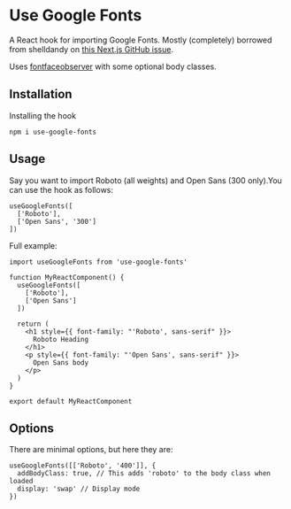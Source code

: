 # Use Google Fonts

A React hook for importing Google Fonts. Mostly (completely) borrowed from
shelldandy on [this Next.js GitHub issue](https://github.com/zeit/next.js/issues/512#issuecomment-322026199).

Uses [fontfaceobserver](https://fontfaceobserver.com/) with some optional body
classes.

## Installation

Installing the hook

```
npm i use-google-fonts
```

## Usage

Say you want to import Roboto (all weights) and Open Sans (300 only).You can use
the hook as follows:

```
useGoogleFonts([
  ['Roboto'],
  ['Open Sans', '300']
])
```

Full example:

```
import useGoogleFonts from 'use-google-fonts'

function MyReactComponent() {
  useGoogleFonts([
    ['Roboto'],
    ['Open Sans']
  ])

  return (
    <h1 style={{ font-family: "'Roboto', sans-serif" }}>
      Roboto Heading
    </h1>
    <p style={{ font-family: "'Open Sans', sans-serif" }}>
      Open Sans body
    </p>
  )
}

export default MyReactComponent
```

## Options

There are minimal options, but here they are:

```
useGoogleFonts([['Roboto', '400']], {
  addBodyClass: true, // This adds 'roboto' to the body class when loaded
  display: 'swap' // Display mode
})
```
